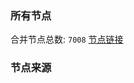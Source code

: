 ### 所有节点
合并节点总数: `7008`
[节点链接](https://github.com/rzhy1/33/raw/master/sub/sub_merge_base64.txt)

### 节点来源
